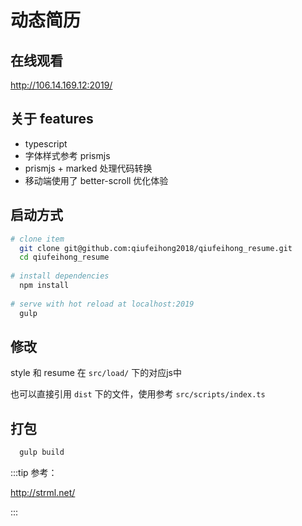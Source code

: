 # 动态简历

## 在线观看

http://106.14.169.12:2019/

## 关于 features

- typescript
- 字体样式参考 prismjs
- prismjs + marked 处理代码转换
- 移动端使用了 better-scroll 优化体验


## 启动方式

```bash
# clone item
  git clone git@github.com:qiufeihong2018/qiufeihong_resume.git
  cd qiufeihong_resume
  
# install dependencies
  npm install
  
# serve with hot reload at localhost:2019
  gulp
```

## 修改

style 和 resume 在 `src/load/` 下的对应js中

也可以直接引用 `dist` 下的文件，使用参考 `src/scripts/index.ts`

## 打包

```bash
  gulp build
```

:::tip
参考：

 http://strml.net/

:::
